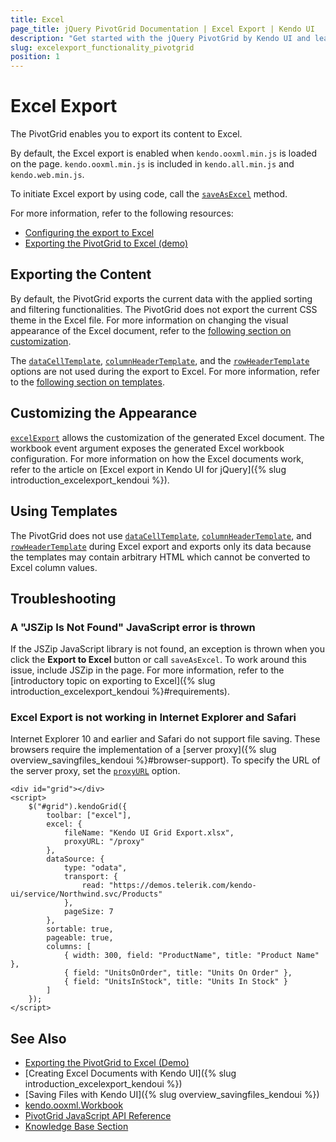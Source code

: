 ```yaml
---
title: Excel
page_title: jQuery PivotGrid Documentation | Excel Export | Kendo UI
description: "Get started with the jQuery PivotGrid by Kendo UI and learn how to export a Kendo UI PivotGrid to Excel."
slug: excelexport_functionality_pivotgrid
position: 1
---
```


# Excel Export

The PivotGrid enables you to export its content to Excel.

By default, the Excel export is enabled when `kendo.ooxml.min.js` is loaded on the page. `kendo.ooxml.min.js` is included in `kendo.all.min.js` and `kendo.web.min.js`.

To initiate Excel export by using code, call the [`saveAsExcel`](/api/javascript/ui/pivotgrid/methods/saveasexcel) method.

For more information, refer to the following resources:
* [Configuring the export to Excel](/api/javascript/ui/pivotgrid/configuration/excel)
* [Exporting the PivotGrid to Excel (demo)](http://demos.telerik.com/kendo-ui/pivotgrid/excel-export)

## Exporting the Content

By default, the PivotGrid exports the current data with the applied sorting and filtering functionalities. The PivotGrid does not export the current CSS theme in the Excel file. For more information on changing the visual appearance of the Excel document, refer to the [following section on customization](#customizing-the-appearance).

The [`dataCellTemplate`](/api/javascript/ui/pivotgrid/configuration/datacelltemplate), [`columnHeaderTemplate`](/api/javascript/ui/pivotgrid/configuration/columnheadertemplate), and the [`rowHeaderTemplate`](/api/javascript/ui/pivotgrid/configuration/rowheadertemplate) options are not used during the export to Excel. For more information, refer to the [following section on templates](#using-templates).

## Customizing the Appearance

[`excelExport`](/api/javascript/ui/grid/events/excelexport) allows the customization of the generated Excel document. The workbook event argument exposes the generated Excel workbook configuration. For more information on how the Excel documents work, refer to the article on [Excel export in Kendo UI for jQuery]({% slug introduction_excelexport_kendoui %}).

## Using Templates

The PivotGrid does not use [`dataCellTemplate`](/api/javascript/ui/pivotgrid/configuration/datacelltemplate), [`columnHeaderTemplate`](/api/javascript/ui/pivotgrid/configuration/columnheadertemplate), and [`rowHeaderTemplate`](/api/javascript/ui/pivotgrid/configuration/rowheadertemplate) during Excel export and exports only its data because the templates may contain arbitrary HTML which cannot be converted to Excel column values.

## Troubleshooting

### A "JSZip Is Not Found" JavaScript error is thrown

If the JSZip JavaScript library is not found, an exception is thrown when you click the **Export to Excel** button or call `saveAsExcel`. To work around this issue, include JSZip in the page. For more information, refer to the [introductory topic on exporting to Excel]({% slug introduction_excelexport_kendoui %}#requirements).

### Excel Export is not working in Internet Explorer and Safari

Internet Explorer 10 and earlier and Safari do not support file saving. These browsers require the implementation of a [server proxy]({% slug overview_savingfiles_kendoui %}#browser-support). To specify the URL of the server proxy, set the [`proxyURL`](/api/javascript/ui/pivotgrid/configuration/excel.proxyurl) option.

    <div id="grid"></div>
    <script>
        $("#grid").kendoGrid({
            toolbar: ["excel"],
            excel: {
                fileName: "Kendo UI Grid Export.xlsx",
                proxyURL: "/proxy"
            },
            dataSource: {
                type: "odata",
                transport: {
                    read: "https://demos.telerik.com/kendo-ui/service/Northwind.svc/Products"
                },
                pageSize: 7
            },
            sortable: true,
            pageable: true,
            columns: [
                { width: 300, field: "ProductName", title: "Product Name" },
                { field: "UnitsOnOrder", title: "Units On Order" },
                { field: "UnitsInStock", title: "Units In Stock" }
            ]
        });
    </script>

## See Also

* [Exporting the PivotGrid to Excel (Demo)](http://demos.telerik.com/kendo-ui/pivotgrid/excel-export)
* [Creating Excel Documents with Kendo UI]({% slug introduction_excelexport_kendoui %})
* [Saving Files with Kendo UI]({% slug overview_savingfiles_kendoui %})
* [kendo.ooxml.Workbook](/api/javascript/ooxml/workbook)
* [PivotGrid JavaScript API Reference](/api/javascript/ui/pivotgrid)
* [Knowledge Base Section](/knowledge-base)
